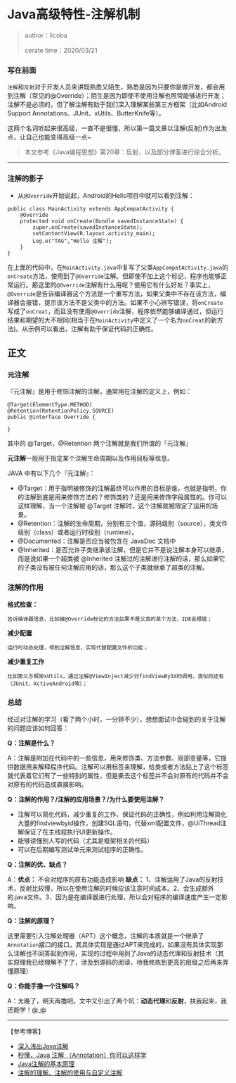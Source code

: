 # Java高级特性-注解机制
>author：licoba
>
>cerate time：2020/03/21

### 写在前面

`注解`和`反射`对于开发人员来讲既熟悉又陌生，熟悉是因为只要你是做开发，都会用到注解（常见的@Override）；陌生是因为即使不使用注解也照常能够进行开发；注解不是必须的，但了解注解有助于我们深入理解某些第三方框架（比如Android Support Annotations、JUnit、xUtils、ButterKnife等）。

这两个名词听起来很高级，一直不是很懂，所以第一篇文章以注解(反射)作为出发点，让自己也能变得高级一点~

> 本文参考《Java编程思想》第20章：反射，以及部分博客进行综合分析。

---
### 注解的影子

* 从`@Override`开始说起，Android的Hello项目中就可以看到注解：
```
public class MainActivity extends AppCompatActivity {
    @Override
    protected void onCreate(Bundle savedInstanceState) {
        super.onCreate(savedInstanceState);
        setContentView(R.layout.activity_main);
        Log.e("TAG","Hello 注解");
    }
}
```
在上面的代码中，在`MainActivity.java`中复写了父类`AppCompatActivity.java`的`onCreate`方法，使用到了`@Override`注解。但即使不加上这个标记，程序也能够正常运行。那这里的`@Override`注解有什么用呢？使用它有什么好处？事实上，`@Override`是告诉编译器这个方法是一个重写方法，如果父类中不存在该方法，编译器会报错，提示该方法不是父类中的方法。如果不小心拼写错误，将`onCreate`写成了`onCreat`，而且没有使用`@Override`注解，程序依然能够编译通过，但运行结果和期望的大不相同(相当于在`MainActivity`中定义了一个名为`onCreat`的新方法)。从示例可以看出，注解有助于保证代码的正确性。


## 正文



### 元注解

『元注解』是用于修饰注解的注解，通常用在注解的定义上，例如：
```
@Target(ElementType.METHOD)
@Retention(RetentionPolicy.SOURCE)
public @interface Override {

}
```
其中的 @Target，@Retention 两个注解就是我们所谓的『元注解』

**元注解**一般用于指定某个注解生命周期以及作用目标等信息。

JAVA 中有以下几个『元注解』：

* @Target：用于指明被修饰的注解最终可以作用的目标是谁，也就是指明，你的注解到底是用来修饰方法的？修饰类的？还是用来修饰字段属性的。你可以这样理解，当一个注解被 @Target 注解时，这个注解就被限定了运用的场景。
* @Retention：注解的生命周期，分别有三个值，源码级别（source），类文件级别（class）或者运行时级别（runtime）。
* @Documented：注解是否应当被包含在 JavaDoc 文档中
* @Inherited：是否允许子类继承该注解，但是它并不是说注解本身可以继承，而是说如果一个超类被 @Inherited 注解过的注解进行注解的话，那么如果它的子类没有被任何注解应用的话，那么这个子类就继承了超类的注解。
    

### 注解的作用

**格式检查：**

    告诉编译器信息，比如被@Override标记的方法如果不是父类的某个方法，IDE会报错；
**减少配置**

    运行时动态处理，得到注解信息，实现代替配置文件的功能；
**减少重复工作**

    比如第三方框架xUtils，通过注解@ViewInject减少对findViewById的调用，类似的还有（JUnit、ActiveAndroid等）；

    
    
### 总结

经过对注解的学习（看了两个小时，一分钟不少），想想面试中会碰到的关于注解的问题应该如何回答：

**Q：注解是什么？**

A：注解是附加在代码中的一些信息，用来修饰类、方法参数、局部变量等，它提供数据用来解释程序代码。注解可以用标签来理解，给类或者方法贴上了这个标签就代表着它们有了一些特别的属性，但是撕去这个标签并不会对原有的代码并不会对原有的代码造成直接影响。


**Q：注解的作用？/注解的应用场景？/为什么要使用注解？**

* 注解可以简化代码，减少重复的工作，保证代码的正确性，例如利用注解简化大量的findviewbyid操作，创建SQL语句，代替xml配置文件，@UiThread注解保证了在主线程执行UI更新操作。
* 能够读懂别人写的代码（尤其是框架相关的代码）
* 可以在后期编写测试单元来测试程序的正确性。

**Q：注解的优、缺点？**


A：**优点：** 不会对程序的原有功能造成影响
**缺点：** 1、注解运用了Java的反射技术，反射比较慢，所以在使用注解的时候应该注意时间成本。2、会生成额外的.java文件。3、因为是在编译器进行处理，所以会对程序的编译速度产生一定影响。

**Q：注解的原理？**

这里需要引入注解处理器（APT）这个概念，注解的本质就是一个继承了`Annotation`接口的接口，其具体实现是通过APT来完成的，如果没有具体实现那么注解也不回答起到作用，实现的过程中用到了Java的动态代理和反射技术（其实原理我已经理解不了了，涉及到源码的阅读，待我修炼到更高的层级之后再来弄懂原理）

**Q：你能手撸一个注解吗？**

A：太晚了，明天再撸吧。文中又引出了两个坑：**动态代理**和**反射**，扶我起来，我还能学！@_@

---

【参考博客】
* [深入浅出Java注解](https://www.jianshu.com/p/5cac4cb9be54) 
* [秒懂，Java 注解 （Annotation）你可以这样学](https://blog.csdn.net/briblue/article/details/73824058) 
* [Java注解的基本原理](https://juejin.im/post/5b45bd715188251b3a1db54f)
* [注解的理解、注解的使用与自定义注解](https://blog.csdn.net/ajianyingxiaoqinghan/article/details/81436118)  